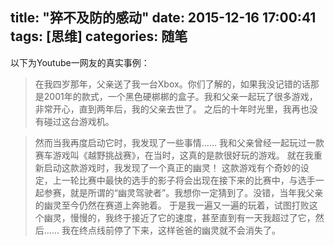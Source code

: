 title: "猝不及防的感动"
date: 2015-12-16 17:00:41
tags: [思维]
categories: 随笔
---
以下为Youtube一网友的真实事例：

> 在我四岁那年，父亲送了我一台Xbox。你们了解的，如果我没记错的话那是2001年的款式，一个黑色硬梆梆的盒子。我和父亲一起玩了很多游戏，非常开心，直到两年后，我的父亲去世了。 
> 之后的十年时光里，我再也没有碰过这台游戏机。 

<!--more-->

> 然而当我再度启动它时，我发现了一些事情...... 
> 我和父亲曾经一起玩过一款赛车游戏叫《越野挑战赛》，在当时，这真的是款很好玩的游戏。 
> 就在我重新启动这款游戏时，我发现了一个真正的幽灵！ 
> 这款游戏有个奇妙的设定，上一轮比赛中最快的选手的影子将会出现在接下来的比赛中，与选手一起参赛，就是所谓的“幽灵驾驶者”。我想你一定猜到了。没错，当年我父亲的幽灵至今仍然在赛道上奔驰着。 
> 于是我一遍又一遍的玩着，试图打败这个幽灵，慢慢的，我终于接近了它的速度，甚至直到有一天我超过了它，然后...... 
> 我在终点线前停了下来，这样爸爸的幽灵就不会消失了。